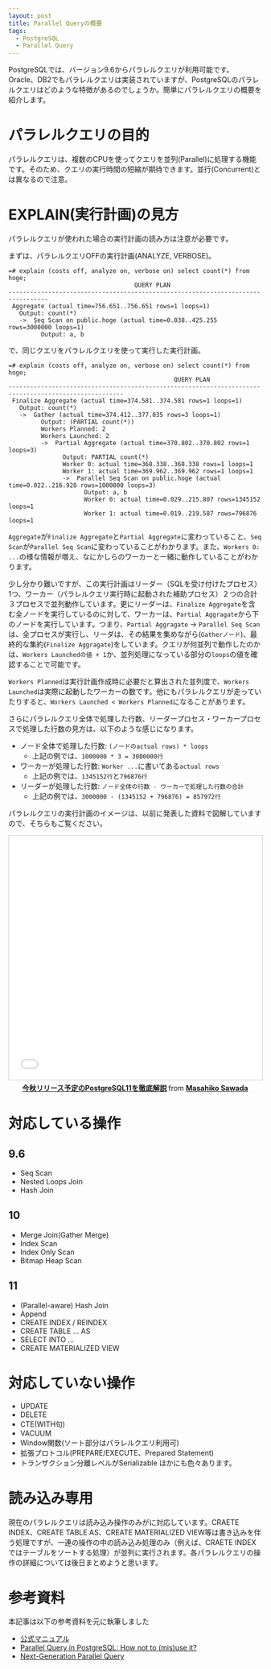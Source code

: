 ```yaml
---
layout: post
title: Parallel Queryの概要
tags:
  - PostgreSQL
  - Parallel Query
---
```


PostgreSQLでは、バージョン9.6からパラレルクエリが利用可能です。Oracle、DB2でもパラレルクエリは実装されていますが、PostgreSQLのパラレルクエリはどのような特徴があるのでしょうか。簡単にパラレルクエリの概要を紹介します。

# パラレルクエリの目的
パラレルクエリは、複数のCPUを使ってクエリを並列(Parallel)に処理する機能です。そのため、クエリの実行時間の短縮が期待できます。並行(Concurrent)とは異なるので注意。

# EXPLAIN(実行計画)の見方
パラレルクエリが使われた場合の実行計画の読み方は注意が必要です。

まずは、パラレルクエリOFFの実行計画(ANALYZE, VERBOSE)。
```
=# explain (costs off, analyze on, verbose on) select count(*) from hoge;
                                   QUERY PLAN
---------------------------------------------------------------------------------
 Aggregate (actual time=756.651..756.651 rows=1 loops=1)
   Output: count(*)
   ->  Seq Scan on public.hoge (actual time=0.038..425.255 rows=3000000 loops=1)
         Output: a, b
```

で、同じクエリをパラレルクエリを使って実行した実行計画。

```
=# explain (costs off, analyze on, verbose on) select count(*) from hoge;
                                              QUERY PLAN
------------------------------------------------------------------------------------------------------
 Finalize Aggregate (actual time=374.581..374.581 rows=1 loops=1)
   Output: count(*)
   ->  Gather (actual time=374.412..377.035 rows=3 loops=1)
         Output: (PARTIAL count(*))
         Workers Planned: 2
         Workers Launched: 2
         ->  Partial Aggregate (actual time=370.802..370.802 rows=1 loops=3)
               Output: PARTIAL count(*)
               Worker 0: actual time=368.338..368.338 rows=1 loops=1
               Worker 1: actual time=369.962..369.962 rows=1 loops=1
               ->  Parallel Seq Scan on public.hoge (actual time=0.022..216.928 rows=1000000 loops=3)
                     Output: a, b
                     Worker 0: actual time=0.029..215.807 rows=1345152 loops=1
                     Worker 1: actual time=0.019..219.587 rows=796876 loops=1
```

`Aggregate`が`Finalize Aggregate`と`Partial Aggregate`に変わっていること、`Seq Scan`が`Parallel Seq Scan`に変わっていることがわかります。また、`Workers 0: ...`の様な情報が増え、なにかしらのワーカーと一緒に動作していることがわかります。

少し分かり難いですが、この実行計画はリーダー（SQLを受け付けたプロセス）1つ、ワーカー（パラレルクエリ実行時に起動された補助プロセス）２つの合計３プロセスで並列動作しています。更にリーダーは、`Finalize Aggregate`を含む全ノードを実行しているのに対して、ワーカーは、`Partial Aggragate`から下のノードを実行しています。つまり、`Partial Aggragate` -> `Parallel Seq Scan`は、全プロセスが実行し、リーダは、その結果を集めながら(`Gatherノード`)、最終的な集約(`Finalize Aggragate`)をしています。クエリが何並列で動作したのかは、`Workers Launchedの値 + 1`か、並列処理になっている部分の`loops`の値を確認することで可能です。

`Workers Planned`は実行計画作成時に必要だと算出された並列度で、`Workers Launched`は実際に起動したワーカーの数です。他にもパラレルクエリが走っていたりすると、`Workers Launched < Workers Planned`になることがあります。

さらにパラレルクエリ全体で処理した行数、リーダープロセス・ワーカープロセスで処理した行数の見方は、以下のような感じになります。
* ノード全体で処理した行数: `(ノードのactual rows) * loops`
  * 上記の例では、`1000000 * 3 = 3000000行`
* ワーカーが処理した行数: `Worker ...`に書いてある`actual rows`
  * 上記の例では、`1345152行`と`796876行`
* リーダーが処理した行数: `ノード全体の行数 - ワーカーで処理した行数の合計`
  * 上記の例では、`3000000 - (1345152 + 796876) = 857972行`

パラレルクエリの実行計画のイメージは、以前に発表した資料で図解していますので、そちらもご覧ください。

<center><iframe src="//www.slideshare.net/slideshow/embed_code/key/gsYirIoV8Trhrl?startSlide=30" width="595" height="485" frameborder="0" marginwidth="0" marginheight="0" scrolling="no" style="border:1px solid #CCC; border-width:1px; margin-bottom:5px; max-width: 100%;" allowfullscreen> </iframe> <div style="margin-bottom:5px"> <strong> <a href="//www.slideshare.net/masahikosawada98/postgresql11" title="今秋リリース予定のPostgreSQL11を徹底解説" target="_blank">今秋リリース予定のPostgreSQL11を徹底解説</a> </strong> from <strong><a href="//www.slideshare.net/masahikosawada98" target="_blank">Masahiko Sawada</a></strong> </div></center>

# 対応している操作
## 9.6
* Seq Scan
* Nested Loops Join
* Hash Join

## 10
* Merge Join(Gather Merge)
* Index Scan
* Index Only Scan
* Bitmap Heap Scan

## 11
* (Parallel-aware) Hash Join
* Append
* CREATE INDEX / REINDEX
* CREATE TABLE ... AS
* SELECT INTO ...
* CREATE MATERIALIZED VIEW

# 対応していない操作
* UPDATE
* DELETE
* CTE(WITH句)
* VACUUM
* Window関数(ソート部分はパラレルクエリ利用可)
* 拡張プロトコル(PREPARE/EXECUTE、Prepared Statement)
* トランザクション分離レベルがSerializable
ほかにも色々あります。

# 読み込み専用
現在のパラレルクエリは読み込み操作のみがに対応しています。CRAETE INDEX、CREATE TABLE AS、CREATE MATERIALIZED VIEW等は書き込みを伴う処理ですが、一連の操作の中の読み込み処理のみ（例えば、CRAETE INDEXではテーブルをソートする処理）が並列に実行されます。各パラレルクエリの操作の詳細については後日まとめようと思います。

# 参考資料
本記事は以下の参考資料を元に執筆しました

* [公式マニュアル](https://www.postgresql.jp/document/10/html/parallel-query.html)
* [Parallel Query in PostgreSQL: How not to (mis)use it?](https://www.postgresql.eu/events/pgconfeu2018/sessions/session/2140/slides/141/PQ_PGCON_EU_2018.pdf)
* [Next-Generation Parallel Query](https://www.pgcon.org/2017/schedule/attachments/445_Next-Generation%20Parallel%20Query%20-%20PGCon.pdf)
